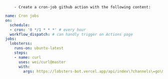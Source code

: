 
		- Create a cron-job github action with the following content:
```yaml
name: Cron jobs
on:
  schedule:
  - cron: '0 */1 * * *' # every hour
  workflow_dispatch: # can handly trigger on Actions page
jobs:
  lobsterss:
    runs-on: ubuntu-latest
    steps:
    - name: curl
      uses: wei/curl@master
      with:
        args: https://lobsters-bot.vercel.app/api/index\?channels\=go\&channels\=ruby\&channels\=web\&channels\=security\&channels\=programming\&channels\=networking\&channels\=linux
```

	
